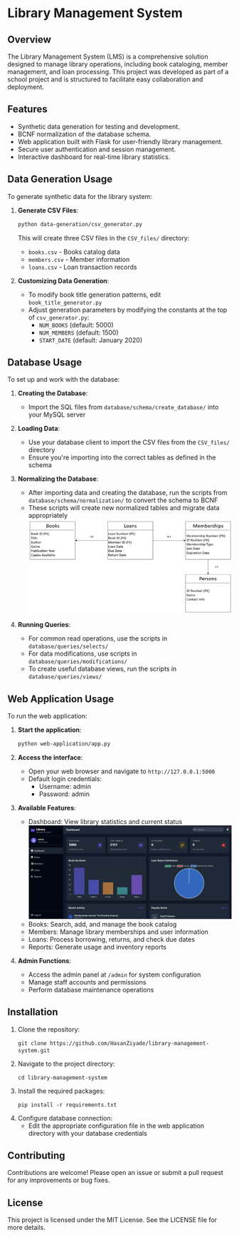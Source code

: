 # Library Management System

## Overview
The Library Management System (LMS) is a comprehensive solution designed to manage library operations, including book cataloging, member management, and loan processing. This project was developed as part of a school project and is structured to facilitate easy collaboration and deployment.

## Features
- Synthetic data generation for testing and development.
- BCNF normalization of the database schema.
- Web application built with Flask for user-friendly library management.
- Secure user authentication and session management.
- Interactive dashboard for real-time library statistics.

## Data Generation Usage
To generate synthetic data for the library system:

1. **Generate CSV Files**:
   ```bash
   python data-generation/csv_generator.py
   ```
   This will create three CSV files in the `CSV_files/` directory:
   - `books.csv` - Books catalog data
   - `members.csv` - Member information
   - `loans.csv` - Loan transaction records

2. **Customizing Data Generation**:
   - To modify book title generation patterns, edit `book_title_generator.py`
   - Adjust generation parameters by modifying the constants at the top of `csv_generator.py`:
     - `NUM_BOOKS` (default: 5000)
     - `NUM_MEMBERS` (default: 1500)
     - `START_DATE` (default: January 2020)


## Database Usage
To set up and work with the database:

1. **Creating the Database**:
   - Import the SQL files from `database/schema/create_database/` into your MySQL server

2. **Loading Data**:
   - Use your database client to import the CSV files from the `CSV_files/` directory
   - Ensure you're importing into the correct tables as defined in the schema

3. **Normalizing the Database**:
   - After importing data and creating the database, run the scripts from `database/schema/normalization/` to convert the schema to BCNF
   - These scripts will create new normalized tables and migrate data appropriately
        ![ER Diagram After Normalization](docs/images/ER_diagram_after_normalization.png)

4. **Running Queries**:
   - For common read operations, use the scripts in `database/queries/selects/`
   - For data modifications, use scripts in `database/queries/modifications/`
   - To create useful database views, run the scripts in `database/queries/views/`

## Web Application Usage
To run the web application:

1. **Start the application**:
   ```bash
   python web-application/app.py
   ```

2. **Access the interface**:
   - Open your web browser and navigate to `http://127.0.0.1:5000`
   - Default login credentials: 
     - Username: admin
     - Password: admin

3. **Available Features**:
   - Dashboard: View library statistics and current status
      ![Dashboard Example](docs/images/Dashboard.png)
   - Books: Search, add, and manage the book catalog
   - Members: Manage library memberships and user information
   - Loans: Process borrowing, returns, and check due dates
   - Reports: Generate usage and inventory reports

4. **Admin Functions**:
   - Access the admin panel at `/admin` for system configuration
   - Manage staff accounts and permissions
   - Perform database maintenance operations

## Installation
1. Clone the repository:
   ```
   git clone https://github.com/HasanZiyade/library-management-system.git
   ```
2. Navigate to the project directory:
   ```
   cd library-management-system
   ```
3. Install the required packages:
   ```
   pip install -r requirements.txt
   ```
4. Configure database connection:
   - Edit the appropriate configuration file in the web application directory with your database credentials

## Contributing
Contributions are welcome! Please open an issue or submit a pull request for any improvements or bug fixes.

## License
This project is licensed under the MIT License. See the LICENSE file for more details.
